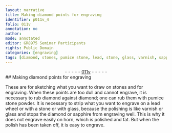 ```yaml
---
layout: narrative
title: Making diamond points for engraving
identifier: p011v_4
folio: 011v
annotation: no
author:
mode: annotated
editor: GR8975 Seminar Participants
rights: Public Domain
categories: [engraving]
tags: [diamond, stones, pumice stone, lead, stone, glass, varnish, sapphire, horn]
---
```


 <div class="folio" align="center">- - - - - <a href="http://gallica.bnf.fr/ark:/12148/btv1b10500001g/f28.image" target="_blank">011v</a> - - - - - </div> 
## Making <span class="tool"><span class="material">diamond</span> points</span> for engraving

 
 <span class="activity"></span>  These are for sketching what you want to draw on <span class="material">stones</span> and for engraving. When these points are too dull and cannot engrave, it is necessary to rub <span class="material">diamond</span> against <span class="material">diamond</span>; one can rub them with <span class="material_format"><span class="material">pumice stone</span> powder</span>. It is necessary to strip what you want to engrave on a <span class="tool"><span class="material">lead</span> wheel</span> or with a <span class="material">stone</span> or with <span class="material">glass</span>, because the polishing is like <span class="material">varnish</span> or <span class="material">glass</span> and stops the <span class="material">diamond</span> or <span class="material">sapphire</span> from engraving well. This is why it does not engrave easily on <span class="material">horn</span>, which is polished and fat. But when the polish has been taken off, it is easy to engrave.
 